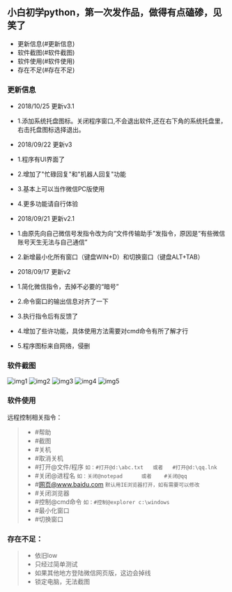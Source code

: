 ## 小白初学python，第一次发作品，做得有点磕碜，见笑了
 
* 更新信息(#更新信息)
* 软件截图(#软件截图)
* 软件使用(#软件使用)
* 存在不足(#存在不足)

### 更新信息

- 2018/10/25  更新v3.1
- 1.添加系统托盘图标。关闭程序窗口,不会退出软件,还在右下角的系统托盘里，右击托盘图标选择退出。

- 2018/09/22  更新v3
- 1.程序有UI界面了
- 2.增加了"忙碌回复"和"机器人回复"功能
- 3.基本上可以当作微信PC版使用
- 4.更多功能请自行体验

- 2018/09/21  更新v2.1
- 1.由原先向自己微信号发指令改为向“文件传输助手”发指令，原因是“有些微信账号天生无法与自己通信”
- 2.新增最小化所有窗口（键盘WIN+D）和切换窗口（键盘ALT+TAB）

- 2018/09/17  更新v2
- 1.简化微信指令，去掉不必要的“暗号”
- 2.命令窗口的输出信息对齐了一下
- 3.执行指令后有反馈了
- 4.增加了些许功能，具体使用方法需要对cmd命令有所了解才行
- 5.程序图标来自网络，侵删

### 软件截图
![img1](https://attach.52pojie.cn/forum/201809/22/184703di1k77bc3wno713o.png)
![img2](https://attach.52pojie.cn/forum/201809/22/184703x8z1kwm12kzd0ftd.png)
![img3](https://attach.52pojie.cn/forum/201809/22/184702w55mgut3mt055td5.png)
![img4](https://attach.52pojie.cn/forum/201809/22/184829ned968o3f33m28z4.png)
![img5](https://attach.52pojie.cn/forum/201809/22/185625ch8ysripyiwveiyh.png)


### 软件使用
远程控制相关指令：
> *  #帮助
> *  #截图
> *  #关机
> *  #取消关机
> *  #打开@文件/程序                `如：#打开@d:\abc.txt   或者   #打开@d:\qq.lnk`
> *  #关闭@进程名                   `如：关闭@notepad      或者    #关闭@qq`
> *  #网页@www.baidu.com           `默认用IE浏览器打开，如有需要可以修改`
> *  #关闭浏览器
> *  #控制@cmd命令                  `如：#控制@explorer c:\windows`   
> *  #最小化窗口
> *  #切换窗口

### 存在不足：
> *  依旧low
> *  只经过简单测试
> *  如果其他地方登陆微信网页版，这边会掉线
> *  锁定电脑，无法截图


    
    
      

